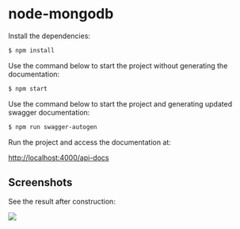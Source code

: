 # node-mongodb

Install the dependencies:

```bash
$ npm install
```

Use the command below to start the project without generating the documentation:

```bash
$ npm start
```

Use the command below to start the project and generating updated swagger documentation:
```bash
$ npm run swagger-autogen
```

Run the project and access the documentation at:

[http://localhost:4000/api-docs](http://localhost:4000/api-docs)

## Screenshots
See the result after construction:

![](https://i.imgur.com/9GDw7xH.png)
